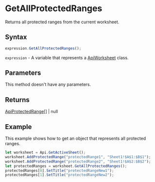 # GetAllProtectedRanges

Returns all protected ranges from the current worksheet.

## Syntax

```javascript
expression.GetAllProtectedRanges();
```

`expression` - A variable that represents a [ApiWorksheet](../ApiWorksheet.md) class.

## Parameters

This method doesn't have any parameters.

## Returns

[ApiProtectedRange](../../ApiProtectedRange/ApiProtectedRange.md)[] \| null

## Example

This example shows how to get an object that represents all protected ranges.

```javascript editor-xlsx
let worksheet = Api.GetActiveSheet();
worksheet.AddProtectedRange("protectedRange1", "Sheet1!$A$1:$B$1");
worksheet.AddProtectedRange("protectedRange2", "Sheet1!$A$2:$B$2");
let protectedRanges = worksheet.GetAllProtectedRanges();
protectedRanges[0].SetTitle("protectedRangeNew1");
protectedRanges[1].SetTitle("protectedRangeNew2");
```
